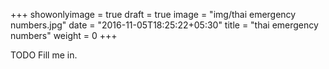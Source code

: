 +++
showonlyimage = true
draft = true
image = "img/thai emergency numbers.jpg"
date = "2016-11-05T18:25:22+05:30"
title = "thai emergency numbers"
weight = 0
+++

TODO Fill me in.


